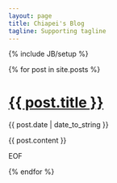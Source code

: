 ```yaml
---
layout: page
title: Chiapei's Blog
tagline: Supporting tagline
---
```

{% include JB/setup %}

<div class="container">
  {% for post in site.posts %}
  <div class="span8">
    <div class="post_title">
      <h1><a href="{{ BASE_PATH }}{{ post.url }}">{{ post.title }}</a></h1>
    </div>
    <span class="label">{{ post.date | date_to_string }}</span>
    <p>{{ post.content }}</p>
    <p class="post_end">EOF</p>
  </div>
  {% endfor %}
</div>